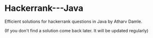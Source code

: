 # Hackerrank---Java
Efficient solutions for hackerrank questions in Java by Atharv Damle.

(If you don't find a solution come back later. It will be updated regularly)
